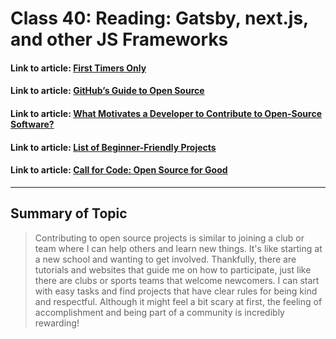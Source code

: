 # Class 40: Reading: Gatsby, next.js, and other JS Frameworks

#### Link to article: [First Timers Only](https://nextjs.org/learn/basics/create-nextjs-app)

#### Link to article: [GitHub’s Guide to Open Source](https://www.gatsbyjs.com/docs/tutorial/getting-started/)

#### Link to article: [What Motivates a Developer to Contribute to Open-Source Software?](https://nextjs.org/docs)

#### Link to article: [List of Beginner-Friendly Projects](https://www.gatsbyjs.com/docs/)

#### Link to article: [Call for Code: Open Source for Good](https://www.gatsbyjs.com/docs/)

***

## Summary of Topic

> Contributing to open source projects is similar to joining a club or team where I can help others and learn new things. It's like starting at a new school and wanting to get involved. Thankfully, there are tutorials and websites that guide me on how to participate, just like there are clubs or sports teams that welcome newcomers. I can start with easy tasks and find projects that have clear rules for being kind and respectful. Although it might feel a bit scary at first, the feeling of accomplishment and being part of a community is incredibly rewarding!
